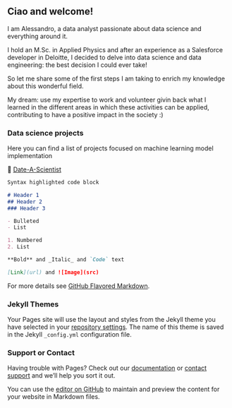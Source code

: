 ## Ciao and welcome! 

I am Alessandro, a data analyst passionate about data science and everything around it.

I hold an M.Sc. in Applied Physics and after an experience as a Salesforce developer in Deloitte, I decided to delve into data science and data engineering: the best decision I could ever take!

So let me share some of the first steps I am taking to enrich my knowledge about this wonderful field.

My dream: use my expertise to work and volunteer givin back what I learned in the different areas in which these activities can be applied, contributing to have a positive impact in the society :)

### Data science projects

Here you can find a list of projects focused on machine learning model implementation

:open_file_folder: [Date-A-Scientist](https://github.com/AleGuarnieri/aleguarnieri.github.io/tree/master/Date-a-Scientist)







```markdown
Syntax highlighted code block

# Header 1
## Header 2
### Header 3

- Bulleted
- List

1. Numbered
2. List

**Bold** and _Italic_ and `Code` text

[Link](url) and ![Image](src)
```

For more details see [GitHub Flavored Markdown](https://guides.github.com/features/mastering-markdown/).

### Jekyll Themes

Your Pages site will use the layout and styles from the Jekyll theme you have selected in your [repository settings](https://github.com/AleGuarnieri/aleguarnieri.github.io/settings). The name of this theme is saved in the Jekyll `_config.yml` configuration file.

### Support or Contact

Having trouble with Pages? Check out our [documentation](https://help.github.com/categories/github-pages-basics/) or [contact support](https://github.com/contact) and we’ll help you sort it out.






You can use the [editor on GitHub](https://github.com/AleGuarnieri/aleguarnieri.github.io/edit/master/index.md) to maintain and preview the content for your website in Markdown files.

















